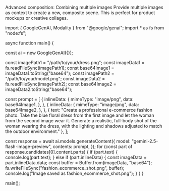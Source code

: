  Advanced composition: Combining multiple images
Provide multiple images as context to create a new, composite scene. This is perfect for product mockups or creative collages.


import { GoogleGenAI, Modality } from "@google/genai";
import * as fs from "node:fs";

async function main() {

  const ai = new GoogleGenAI({});

  const imagePath1 = "/path/to/your/dress.png";
  const imageData1 = fs.readFileSync(imagePath1);
  const base64Image1 = imageData1.toString("base64");
  const imagePath2 = "/path/to/your/model.png";
  const imageData2 = fs.readFileSync(imagePath2);
  const base64Image2 = imageData2.toString("base64");

  const prompt = [
    {
      inlineData: {
        mimeType: "image/png",
        data: base64Image1,
      },
    },
    {
      inlineData: {
        mimeType: "image/png",
        data: base64Image2,
      },
    },
    { text: "Create a professional e-commerce fashion photo. Take the blue floral dress from the first image and let the woman from the second image wear it. Generate a realistic, full-body shot of the woman wearing the dress, with the lighting and shadows adjusted to match the outdoor environment." },
  ];

  const response = await ai.models.generateContent({
    model: "gemini-2.5-flash-image-preview",
    contents: prompt,
  });
  for (const part of response.candidates[0].content.parts) {
    if (part.text) {
      console.log(part.text);
    } else if (part.inlineData) {
      const imageData = part.inlineData.data;
      const buffer = Buffer.from(imageData, "base64");
      fs.writeFileSync("fashion_ecommerce_shot.png", buffer);
      console.log("Image saved as fashion_ecommerce_shot.png");
    }
  }
}

main();